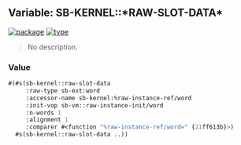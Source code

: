 ## Variable: SB-KERNEL::\*RAW-SLOT-DATA\*
[![package](https://img.shields.io/badge/Package-SB--KERNEL-5f9ea0.svg?style=social&colorA=999999)](../) [![type](https://img.shields.io/badge/Type-Variable-5f9ea0.svg?style=social&colorA=999999)](../#variable) 

> No description.

### Value
```cl
#(#s(sb-kernel::raw-slot-data
     :raw-type sb-ext:word
     :accessor-name sb-kernel:%raw-instance-ref/word
     :init-vop sb-vm::raw-instance-init/word
     :n-words 1
     :alignment 1
     :comparer #<function "%raw-instance-ref/word=" {21ff613b}>)
  #s(sb-kernel::raw-slot-data ..))
```
